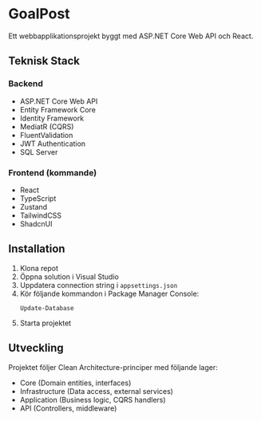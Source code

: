 # GoalPost

Ett webbapplikationsprojekt byggt med ASP.NET Core Web API och React.

## Teknisk Stack

### Backend
- ASP.NET Core Web API
- Entity Framework Core
- Identity Framework
- MediatR (CQRS)
- FluentValidation
- JWT Authentication
- SQL Server

### Frontend (kommande)
- React
- TypeScript
- Zustand
- TailwindCSS
- ShadcnUI

## Installation

1. Klona repot
2. Öppna solution i Visual Studio
3. Uppdatera connection string i `appsettings.json`
4. Kör följande kommandon i Package Manager Console:
   ```
   Update-Database
   ```
5. Starta projektet

## Utveckling

Projektet följer Clean Architecture-principer med följande lager:
- Core (Domain entities, interfaces)
- Infrastructure (Data access, external services)
- Application (Business logic, CQRS handlers)
- API (Controllers, middleware) 
